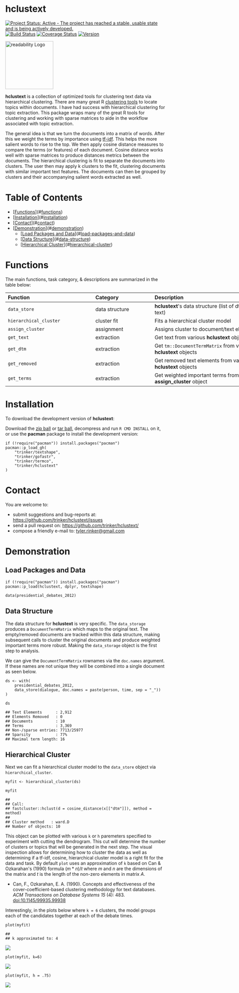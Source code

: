 hclustext
============


[![Project Status: Active - The project has reached a stable, usable
state and is being actively
developed.](http://www.repostatus.org/badges/latest/active.svg)](http://www.repostatus.org/#active)
[![Build
Status](https://travis-ci.org/trinker/hclustext.svg?branch=master)](https://travis-ci.org/trinker/hclustext)
[![Coverage
Status](https://coveralls.io/repos/trinker/hclustext/badge.svg?branch=master)](https://coveralls.io/r/trinker/hclustext?branch=master)
<a href="https://img.shields.io/badge/Version-0.0.1-orange.svg"><img src="https://img.shields.io/badge/Version-0.0.1-orange.svg" alt="Version"/></a>
</p>
<img src="inst/hclustext_logo/r_hclustext.png" width="150" alt="readability Logo">

**hclustext** is a collection of optimized tools for clustering text
data via hierarchical clustering. There are many great R [clustering
tools](https://cran.r-project.org/web/views/Cluster.html) to locate
topics within documents. I have had success with hierarchical clustering
for topic extraction. This package wraps many of the great R tools for
clustering and working with sparse matrices to aide in the workflow
associated with topic extraction.

The general idea is that we turn the documents into a matrix of words.
After this we weight the terms by importance using
[tf-idf](http://nlp.stanford.edu/IR-book/html/htmledition/tf-idf-weighting-1.html).
This helps the more salient words to rise to the top. We then apply
cosine distance measures to compare the terms (or features) of each
document. Cosine distance works well with sparse matrices to produce
distances metrics between the documents. The hierarchical clustering is
fit to separate the documents into clusters. The user then may apply k
clusters to the fit, clustering documents with similar important text
features. The documents can then be grouped by clusters and their
accompanying salient words extracted as well.


Table of Contents
============

-   [[Functions](#functions)](#[functions](#functions))
-   [[Installation](#installation)](#[installation](#installation))
-   [[Contact](#contact)](#[contact](#contact))
-   [[Demonstration](#demonstration)](#[demonstration](#demonstration))
    -   [[Load Packages and Data](#load-packages-and-data)](#[load-packages-and-data](#load-packages-and-data))
    -   [[Data Structure](#data-structure)](#[data-structure](#data-structure))
    -   [[Hierarchical Cluster](#hierarchical-cluster)](#[hierarchical-cluster](#hierarchical-cluster))

Functions
============


The main functions, task category, & descriptions are summarized in the
table below:

<table style="width:160%;">
<colgroup>
<col width="34%" />
<col width="23%" />
<col width="101%" />
</colgroup>
<thead>
<tr class="header">
<th align="left">Function</th>
<th align="left">Category</th>
<th align="left">Description</th>
</tr>
</thead>
<tbody>
<tr class="odd">
<td align="left"><code>data_store</code></td>
<td align="left">data structure</td>
<td align="left"><strong>hclustext</strong>'s data structure (list of dtm + text)</td>
</tr>
<tr class="even">
<td align="left"><code>hierarchical_cluster</code></td>
<td align="left">cluster fit</td>
<td align="left">Fits a hierarchical cluster model</td>
</tr>
<tr class="odd">
<td align="left"><code>assign_cluster</code></td>
<td align="left">assignment</td>
<td align="left">Assigns cluster to document/text element</td>
</tr>
<tr class="even">
<td align="left"><code>get_text</code></td>
<td align="left">extraction</td>
<td align="left">Get text from various <strong>hclustext</strong> objects</td>
</tr>
<tr class="odd">
<td align="left"><code>get_dtm</code></td>
<td align="left">extraction</td>
<td align="left">Get <code>tm::DocumentTermMatrix</code> from various <strong>hclustext</strong> objects</td>
</tr>
<tr class="even">
<td align="left"><code>get_removed</code></td>
<td align="left">extraction</td>
<td align="left">Get removed text elements from various <strong>hclustext</strong> objects</td>
</tr>
<tr class="odd">
<td align="left"><code>get_terms</code></td>
<td align="left">extraction</td>
<td align="left">Get weighted important terms from an <strong>assign_cluster</strong> object</td>
</tr>
</tbody>
</table>

Installation
============

To download the development version of **hclustext**:

Download the [zip
ball](https://github.com/trinker/hclustext/zipball/master) or [tar
ball](https://github.com/trinker/hclustext/tarball/master), decompress
and run `R CMD INSTALL` on it, or use the **pacman** package to install
the development version:

    if (!require("pacman")) install.packages("pacman")
    pacman::p_load_gh(
        "trinker/textshape", 
        "trinker/gofastr", 
        "trinker/termco",    
        "trinker/hclustext"
    )

Contact
=======

You are welcome to:   
* submit suggestions and bug-reports at: <https://github.com/trinker/hclustext/issues>   
* send a pull request on: <https://github.com/trinker/hclustext/>  
* compose a friendly e-mail to: <tyler.rinker@gmail.com>

Demonstration
=============

Load Packages and Data
----------------------

    if (!require("pacman")) install.packages("pacman")
    pacman::p_load(hclustext, dplyr, textshape)

    data(presidential_debates_2012)

Data Structure
--------------

The data structure for **hclustext** is very specific. The
`data_storage` produces a `DocumentTermMatrix` which maps to the
original text. The empty/removed documents are tracked within this data
structure, making subsequent calls to cluster the original documents and
produce weighted important terms more robust. Making the `data_storage`
object is the first step to analysis.

We can give the `DocumentTermMatrix` rownames via the `doc.names`
argument. If these names are not unique they will be combined into a
single document as seen below.

    ds <- with(
        presidential_debates_2012,
        data_store(dialogue, doc.names = paste(person, time, sep = "_"))
    )

    ds

    ## Text Elements      : 2,912
    ## Elements Removed   : 0
    ## Documents          : 10
    ## Terms              : 3,369
    ## Non-/sparse entries: 7713/25977
    ## Sparsity           : 77%
    ## Maximal term length: 16

Hierarchical Cluster
--------------------

Next we can fit a hierarchical cluster model to the `data_store` object
via `hierarchical_cluster`.

    myfit <- hierarchical_cluster(ds)

    myfit

    ## 
    ## Call:
    ## fastcluster::hclust(d = cosine_distance(x[["dtm"]]), method = method)
    ## 
    ## Cluster method   : ward.D 
    ## Number of objects: 10

This object can be plotted with various `k` or `h` paremeters specified
to experiment with cutting the dendrogram. This cut will determine the
number of clusters or topics that will be generated in the next step.
The visual inspection allows for determining how to cluster the data as
well as determining if a tf-idf, cosine, hierarchical cluster model is a
right fit for the data and task. By default `plot` uses an approximation
of `k` based on Can & Ozkarahan's (1990) formula (*m* \* *n*)/*t* where
*m* and *n* are the dimensions of the matrix and *t* is the length of
the non-zero elements in matrix *A*.

-   Can, F., Ozkarahan, E. A. (1990). Concepts and effectiveness of the
    cover-coefficient-based clustering methodology for text databases.
    *ACM Transactions on Database Systems 15* (4): 483.
    <doi:10.1145/99935.99938>

Interestingly, in the plots below where `k = 6` clusters, the model
groups each of the candidates together at each of the debate times.

    plot(myfit)

    ## 
    ## k approximated to: 4

![](inst/figure/unnamed-chunk-6-1.png)

    plot(myfit, k=6)

![](inst/figure/unnamed-chunk-6-2.png)

    plot(myfit, h = .75)

![](inst/figure/unnamed-chunk-6-3.png)
